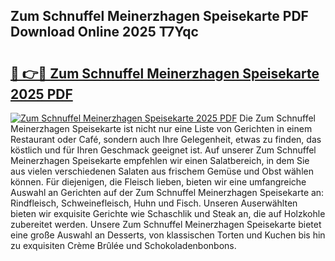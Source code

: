 ## Zum Schnuffel Meinerzhagen Speisekarte PDF Download Online 2025 T7Yqc

# <h2><a href="http://gc84l0.nevu.top/?p=Zum+Schnuffel+Meinerzhagen+Speisekarte">🔗 👉🔴 Zum Schnuffel Meinerzhagen Speisekarte 2025 PDF</a></h2>

[![Zum Schnuffel Meinerzhagen Speisekarte 2025 PDF](https://i.imgur.com/dBaPXMq.png)](http://gc84l0.nevu.top/?p=Zum+Schnuffel+Meinerzhagen+Speisekarte)
Die Zum Schnuffel Meinerzhagen Speisekarte ist nicht nur eine Liste von Gerichten in einem Restaurant oder Café, sondern auch Ihre Gelegenheit, etwas zu finden, das köstlich und für Ihren Geschmack geeignet ist. Auf unserer Zum Schnuffel Meinerzhagen Speisekarte empfehlen wir einen Salatbereich, in dem Sie aus vielen verschiedenen Salaten aus frischem Gemüse und Obst wählen können. Für diejenigen, die Fleisch lieben, bieten wir eine umfangreiche Auswahl an Gerichten auf der Zum Schnuffel Meinerzhagen Speisekarte an: Rindfleisch, Schweinefleisch, Huhn und Fisch. Unseren Auserwählten bieten wir exquisite Gerichte wie Schaschlik und Steak an, die auf Holzkohle zubereitet werden. Unsere Zum Schnuffel Meinerzhagen Speisekarte bietet eine große Auswahl an Desserts, von klassischen Torten und Kuchen bis hin zu exquisiten Crème Brûlée und Schokoladenbonbons.

